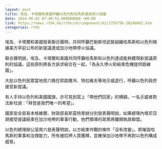 ```yaml
---
layout: post
title: 埃及、卡塔爾和美國呼籲以色列和哈馬斯達成停火協議
date: 2024-06-02 07:40:53.000000000 +08:00
link: https://news.rthk.hk/rthk/ch/component/k2/1755756-20240602.htm
categories: rthk
---
```


埃及、卡塔爾和美國發表聯合聲明，共同呼籲巴勒斯坦武裝組織哈馬斯和以色列根據美方早前公布的新提議達成加沙地帶停火協議。

聯合聲明說，埃及、卡塔爾和美國共同呼籲哈馬斯和以色列達成能夠體現新提議原則的協議。這些原則將各方訴求結合在一起，「為永久停火和結束危機提供路線圖」。

大批以色列民眾當地周六晚在耶路撒冷、特拉維夫等地示威遊行，呼籲以色列政府接受新提議。

有人手持以色列和美國國旗，亦可見到寫上「帶他們回家」的横額。一名示威者對法新社說：「拜登是我們唯一的希望」。

國家安全部長本格維爾、財政部長斯莫特里赫分別發表聲明說，如果總理內塔尼亞胡接受提議結束在加沙地帶的軍事行動，他們領導的政黨將離開執政聯盟。

以色列總理辦公室周六發表聲明說，以方結束作戰的條件「沒有改變」，即摧毀哈馬斯的軍事和治理能力，所有被扣押人質獲釋，並確保加沙地帶不再對以色列構成威脅。
